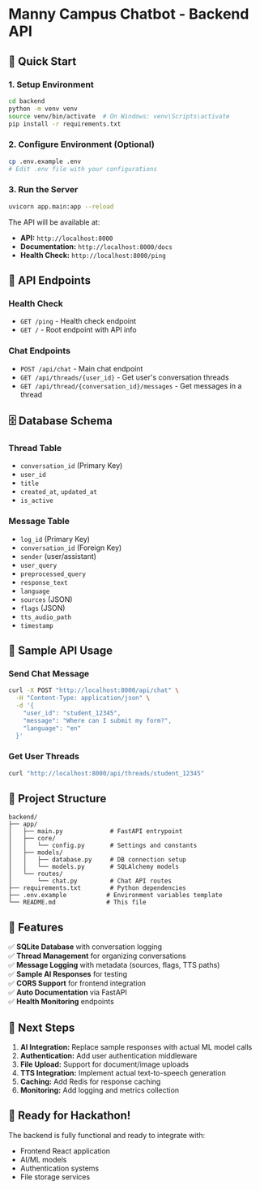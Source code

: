 # Manny Campus Chatbot - Backend API

## 🚀 Quick Start

### 1. Setup Environment
```bash
cd backend
python -m venv venv
source venv/bin/activate  # On Windows: venv\Scripts\activate
pip install -r requirements.txt
```

### 2. Configure Environment (Optional)
```bash
cp .env.example .env
# Edit .env file with your configurations
```

### 3. Run the Server
```bash
uvicorn app.main:app --reload
```

The API will be available at:
- **API:** `http://localhost:8000`
- **Documentation:** `http://localhost:8000/docs`
- **Health Check:** `http://localhost:8000/ping`

## 📡 API Endpoints

### Health Check
- `GET /ping` - Health check endpoint
- `GET /` - Root endpoint with API info

### Chat Endpoints
- `POST /api/chat` - Main chat endpoint
- `GET /api/threads/{user_id}` - Get user's conversation threads
- `GET /api/thread/{conversation_id}/messages` - Get messages in a thread

## 🗄️ Database Schema

### Thread Table
- `conversation_id` (Primary Key)
- `user_id`
- `title`
- `created_at`, `updated_at`
- `is_active`

### Message Table
- `log_id` (Primary Key)
- `conversation_id` (Foreign Key)
- `sender` (user/assistant)
- `user_query`
- `preprocessed_query`
- `response_text`
- `language`
- `sources` (JSON)
- `flags` (JSON)
- `tts_audio_path`
- `timestamp`

## 🤖 Sample API Usage

### Send Chat Message
```bash
curl -X POST "http://localhost:8000/api/chat" \
  -H "Content-Type: application/json" \
  -d '{
    "user_id": "student_12345",
    "message": "Where can I submit my form?",
    "language": "en"
  }'
```

### Get User Threads
```bash
curl "http://localhost:8000/api/threads/student_12345"
```

## 🔧 Project Structure

```
backend/
├── app/
│   ├── main.py             # FastAPI entrypoint
│   ├── core/
│   │   └── config.py       # Settings and constants
│   ├── models/
│   │   ├── database.py     # DB connection setup
│   │   └── models.py       # SQLAlchemy models
│   └── routes/
│       └── chat.py         # Chat API routes
├── requirements.txt        # Python dependencies
├── .env.example           # Environment variables template
└── README.md              # This file
```

## 🎯 Features

✅ **SQLite Database** with conversation logging  
✅ **Thread Management** for organizing conversations  
✅ **Message Logging** with metadata (sources, flags, TTS paths)  
✅ **Sample AI Responses** for testing  
✅ **CORS Support** for frontend integration  
✅ **Auto Documentation** via FastAPI  
✅ **Health Monitoring** endpoints  

## 🔄 Next Steps

1. **AI Integration:** Replace sample responses with actual ML model calls
2. **Authentication:** Add user authentication middleware
3. **File Upload:** Support for document/image uploads
4. **TTS Integration:** Implement actual text-to-speech generation
5. **Caching:** Add Redis for response caching
6. **Monitoring:** Add logging and metrics collection

## 🚀 Ready for Hackathon!

The backend is fully functional and ready to integrate with:
- Frontend React application
- AI/ML models
- Authentication systems
- File storage services
